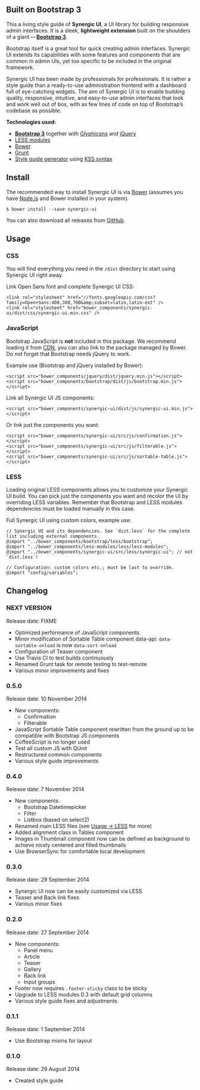 ## Built on Bootstrap 3

This a living style guide of **Synergic UI**, a UI library for building responsive admin interfaces. It is a sleek,
**lightweight extension** built on the shoulders of a
giant&thinsp;—&thinsp;[**Bootstrap 3**](http://www.getbootstrap.com).

Bootstrap itself is a great tool for quick creating admin interfaces. Synergic UI extends its capabilities with some
features and components that are common in admin UIs, yet too specific to be included in the original framework.

Synergic UI has been made by professionals for professionals. It is rather a style guide than a ready-to-use
administration frontend with a dashboard full of eye-catching widgets. The aim of Synergic UI is to enable building
quality, responsive, intuitive, and easy-to-use admin interfaces that look and work well out of box, with as few lines
of code on top of Bootstrap’s codebase as possible.

**Technologies used:**

- [**Bootstrap 3**](http://www.getbootstrap.com) together with [Glyphicons](http://glyphicons.com/) and
[jQuery](http://www.jquery.com)
- [LESS modules](https://github.com/adamkudrna/less-modules)
- [Bower](http://bower.io)
- [Grunt](http://gruntjs.com)
- [Style guide generator](https://github.com/indieisaconcept/grunt-styleguide) using
[KSS syntax](http://warpspire.com/kss/syntax/)

## <span id="install"></span>Install
The recommended way to install Synergic UI is via [Bower](http://bower.io) (assumes you have
[Node.js](http://nodejs.org) and Bower installed in your system).

```
$ bower install --save synergic-ui
```

You can also download all releases from [GitHub](https://github.com/synergic-cz/synergic-ui/releases).

## <span id="usage"></span>Usage

### CSS
You will find everything you need in the `/dist` directory to start using Synergic UI right away.

Link Open Sans font and complete Synergic UI CSS:

```
<link rel="stylesheet" href="//fonts.googleapis.com/css?family=Open+Sans:400,300,700&amp;subset=latin,latin-ext" />
<link rel="stylesheet" href="bower_components/synergic-ui/dist/css/synergic-ui.min.css" />
```

### JavaScript
Bootstrap JavaScript is **not** included in this package. We recommend loading it from
[CDN](http://www.bootstrapcdn.com/), you can also link to the package managed by Bower. Do not forget that Bootstrap
needs jQuery to work.

Example use (Bootstrap and jQuery installed by Bower):

```
<script src="bower_components/jquery/dist/jquery.min.js"></script>
<script src="bower_components/bootstrap/dist/js/bootstrap.min.js"></script>
```

Link all Synergic UI JS components:

```
<script src="bower_components/synergic-ui/dist/js/synergic-ui.min.js"></script>
```

Or link just the components you want:

```
<script src="bower_components/synergic-ui/src/js/confirmation.js"></script>
<script src="bower_components/synergic-ui/src/js/filterable.js"></script>
<script src="bower_components/synergic-ui/src/js/sortable-table.js"></script>
```

### LESS
Loading original LESS components allows you to customize your Synergic UI build. You can pick just the components you
want and recolor the UI by overriding LESS variables. Remember that Bootstrap and LESS modules dependencies must be
loaded manually in this case.

Full Synergic UI using custom colors, example use:

```
// Synergic UI and its dependencies. See `dist.less` for the complete list including external components.
@import "../bower_components/bootstrap/less/bootstrap";
@import "../bower_components/less-modules/less/less-modules";
@import "../bower_components/synergic-ui/src/less/synergic-ui"; // not `dist.less`!

// Configuration: custom colors etc.; must be last to override.
@import "config/variables";
```

## <span id="changelog"></span>Changelog

### NEXT VERSION

Release date: FIXME

* Optimized performance of JavaScript components
* Minor modification of Sortable Table component data-api: `data-sortable-onload` is now `data-sort-onload`
* Configuration of Teaser component
* Use Travis CI to test builds continuously
* Renamed Grunt task for remote testing to test-remote
* Various minor improvements and fixes

### 0.5.0

Release date: 10 November 2014

* New components:
  * Confirmation
  * Filterable
* JavaScript Sortable Table component rewritten from the ground up to be compatible with Bootstrap JS components
* CoffeeScript is no longer used
* Test all custom JS with QUnit
* Restructured common components
* Various style guide improvements

### 0.4.0

Release date: 7 November 2014

* New components:
  * Bootstrap Datetimepicker
  * Filter
  * Listbox (based on select2)
* Renamed main LESS files (see [Usage &rarr; LESS](#less) for more)
* Added alignment class in Tables component
* Images in Thumbnail component now can be defined as background to achieve nicely centered and filled thumbnails
* Use BrowserSync for comfortable local development

### 0.3.0

Release date: 29 September 2014

* Synergic UI now can be easily customized via LESS
* Teaser and Back link fixes
* Various minor fixes

### 0.2.0
Release date: 27 September 2014

* New components:
  * Panel menu
  * Article
  * Teaser
  * Gallery
  * Back link
  * Input groups
* Footer now requires `.footer-sticky` class to be sticky
* Upgrade to LESS modules 0.3 with default grid columns
* Various style guide fixes and adjustments

### 0.1.1
Release date: 1 September 2014

* Use Bootstrap mixins for layout

### 0.1.0
Release date: 29 August 2014

* Created style guide
